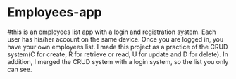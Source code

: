 # Employees-app
#this is an employees list app with a login and registration system. Each user has his/her account on the same device. Once you are logged in, you have your own employees list. I made this project as a practice of the CRUD system(C for create, R for retrieve or read, U for update and D for delete). In addition, I merged the CRUD system with a login system, so the list you only can see.
